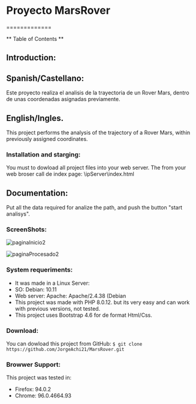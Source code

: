 # Proyecto MarsRover
=============

** Table of Contents **

## Introduction:
## Spanish/Castellano:
Este proyecto realiza el analisis de la trayectoria de un Rover Mars, dentro de unas coordenadas asignadas previamente.

## English/Ingles.
This project performs the analysis of the trajectory of a Rover Mars, within previously assigned coordinates. 

### Installation and starging:
You must to dowload all project files into your web server.
The from your web broser call de index page: 
\\ipServer\index.html

## Documentation:
Put all the data required for analize the path, and push the button "start analisys".

### ScreenShots:
![paginaInicio2](https://user-images.githubusercontent.com/77396156/145162559-997b241e-6acd-4fa3-8f74-f5647ffed890.jpg)

![paginaProcesado2](https://user-images.githubusercontent.com/77396156/145162760-a521ca1b-08bc-4573-960e-d6cba0abfbc1.jpg)

### System requeriments:
- It was made in a Linux Server:
- SO: Debian: 10.11
- Web server: Apache: Apache/2.4.38 (Debian
- This project was made with PHP 8.0.12. but its very easy and can work with previous versions, not tested.
- This project uses Bootstrap 4.6 for de format Html/Css.

### Download:
You can dowload this project from GitHub:
 `$ git clone https://github.com/JorgeAchi21/MarsRover.git`

### Browwer Support:
This project was tested in:
- Firefox: 94.0.2
- Chrome: 96.0.4664.93
